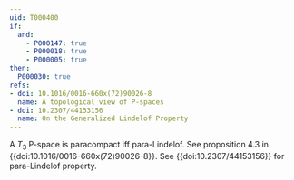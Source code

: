 ```yaml
---
uid: T000400
if:
  and:
    - P000147: true
    - P000018: true
    - P000005: true
then:
  P000030: true
refs:
- doi: 10.1016/0016-660x(72)90026-8
  name: A topological view of P-spaces
- doi: 10.2307/44153156
  name: On the Generalized Lindelof Property
---
```


A $T_3$ P-space is paracompact iff para-Lindelof. See proposition 4.3 in {{doi:10.1016/0016-660x(72)90026-8}}. See {{doi:10.2307/44153156}} for para-Lindelof property.
